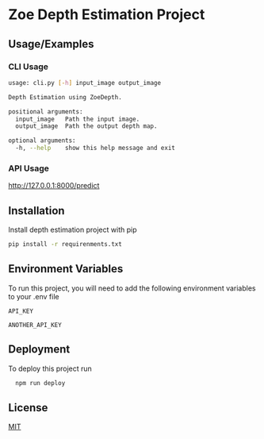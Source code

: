 
# Zoe Depth Estimation Project




## Usage/Examples

### CLI Usage
```bash
usage: cli.py [-h] input_image output_image    

Depth Estimation using ZoeDepth.

positional arguments:
  input_image   Path the input image.
  output_image  Path the output depth map.     

optional arguments:
  -h, --help    show this help message and exit
```

### API Usage

http://127.0.0.1:8000/predict

## Installation

Install depth estimation project with pip

```bash
pip install -r requirenments.txt
```
    
## Environment Variables

To run this project, you will need to add the following environment variables to your .env file

`API_KEY`

`ANOTHER_API_KEY`


## Deployment

To deploy this project run

```bash
  npm run deploy
```


## License

[MIT](https://choosealicense.com/licenses/mit/)


